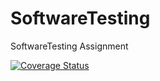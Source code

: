# SoftwareTesting
SoftwareTesting Assignment


[![Coverage Status](https://coveralls.io/repos/github/Sandesh5214/SoftwareTesting/badge.svg?branch=main)](https://coveralls.io/github/Sandesh5214/SoftwareTesting?branch=main)